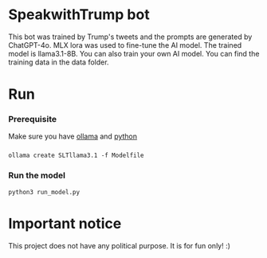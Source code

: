 # SpeakwithTrump bot
This bot was trained by Trump's tweets and the prompts are generated by ChatGPT-4o. MLX lora was used to fine-tune the AI model. 
The trained model is llama3.1-8B. You can also train your own AI model. You can find the training data in the data folder.

# Run
### Prerequisite
Make sure you have [ollama](https://ollama.com) and [python](https://www.python.org)

### 

```
ollama create SLTllama3.1 -f Modelfile
```

### Run the model

```
python3 run_model.py
```

# Important notice
This project does not have any political purpose. It is for fun only! :)
